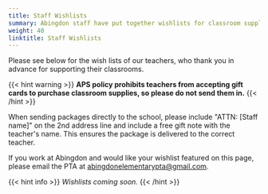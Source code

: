 ```yaml
--- 
title: Staff Wishlists
summary: Abingdon staff have put together wishlists for classroom supplies.
weight: 40
linktitle: Staff Wishlists
---
```


Please see below for the wish lists of our teachers, who thank you in advance for supporting their classrooms.

{{< hint warning >}}
**APS policy prohibits teachers from accepting gift cards to purchase classroom supplies, so please do not send them in.**
{{< /hint >}}

When sending packages directly to the school, please include "ATTN: [Staff name]" on the 2nd address line and include a free gift note with the teacher's name. This ensures the package is delivered to the correct teacher.

If you work at Abingdon and would like your wishlist featured on this page, please email the PTA at abingdonelementarypta@gmail.com.

{{< hint info >}}
*Wishlists coming soon.*
{{< /hint >}}

<!--https://www.acmpta.com/mpsa-news/teacher-wish-lists-->
